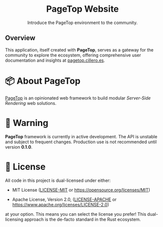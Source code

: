 <div align="center">
<h1>PageTop Website</h1>
<p>Introduce the PageTop environment to the community.</p>
</div>

## Overview

This application, itself created with **PageTop**, serves as a gateway for the community to explore
the ecosystem, offering comprehensive user documentation and insights at
[pagetop.cillero.es](https://pagetop.cillero.es).


# 📦 About PageTop

[PageTop](https://docs.rs/pagetop) is an opinionated web framework to build modular *Server-Side
Rendering* web solutions.


# 🚧 Warning

**PageTop** framework is currently in active development. The API is unstable and subject to
frequent changes. Production use is not recommended until version **0.1.0**.


# 📜 License

All code in this project is dual-licensed under either:

  * MIT License
    ([LICENSE-MIT](LICENSE-MIT) or https://opensource.org/licenses/MIT)

  * Apache License, Version 2.0,
    ([LICENSE-APACHE](LICENSE-APACHE) or https://www.apache.org/licenses/LICENSE-2.0)

at your option. This means you can select the license you prefer! This dual-licensing approach is
the de-facto standard in the Rust ecosystem.

